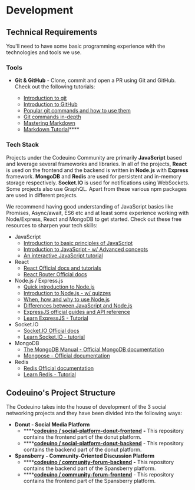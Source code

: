 # Development

## Technical Requirements

You'll need to have some basic programming experience with the technologies and tools we use.

### Tools

* **Git & GitHub** - Clone, commit and open a PR using Git and GitHub. Check out the following tutorials:

  * [Introduction to git](https://www.freecodecamp.org/news/what-is-git-and-how-to-use-it-c341b049ae61/)
  * [Introduction to GitHub](https://product.hubspot.com/blog/git-and-github-tutorial-for-beginners)
  * [Popular git commands and how to use them](https://rogerdudler.github.io/git-guide/)
  * [Git commands in-depth](https://medium.com/@george.seif94/a-full-tutorial-on-how-to-use-github-88466bac7d42)
  * [Mastering Markdown](https://guides.github.com/features/mastering-markdown/)
  * [Markdown Tutorial](https://www.markdowntutorial.com/)\*\*\*\*

### Tech Stack

Projects under the Codeuino Community are primarily **JavaScript** based and leverage several frameworks and libraries. In all of the projects, **React** is used on the frontend and the backend is written in **Node.js** with **Express** framework. **MongoDB** and **Redis** are used for persistent and in-memory storage respectively. **Socket.IO** is used for notifications using WebSockets. Some projects also use GraphQL. Apart from these various npm packages are used in different projects.

We recommend having good understanding of JavaScript basics like Promises, Async/await, ES6 etc and at least some experience working with Node/Express, React and MongoDB to get started. Check out these free resources to sharpen your tech skills:

* JavaScript
  * [Introduction to basic principles of JavaScript](https://eloquentjavascript.net/)
  * [Introduction to JavaScript - w/ Advanced concepts](https://javascript.info/)
  * [An interactive JavaScript tutorial](https://www.learn-js.org/)
* React
  * [React Official docs and tutorials](https://reactjs.org/docs/getting-started.html)
  * [React Router Official docs](https://reactrouter.com/web/guides/quick-start)
* Node.js / Express.js
  * [Quick introduction to Node.js](https://www.tutorialspoint.com/nodejs/nodejs_quick_guide)
  * [Introduction to Node.js - w/ quizzes](https://www.tutorialsteacher.com/nodejs/nodejs-tutorials)
  * [When, how and why to use Node.js](https://www.netguru.com/blog/use-node-js-backend)
  * [Differences between JavaScript and Node.js](https://www.educba.com/javascript-vs-node-js/)
  * [ExpressJS official guides and API reference](http://expressjs.com/en/4x/api.html)
  * [Learn ExpressJS - Tutorial](https://www.tutorialspoint.com/expressjs/index.htm)
* Socket.IO
  * [Socket.IO Official docs](https://socket.io/docs/)
  * [Learn Socket.IO - tutorial](https://www.tutorialspoint.com/socket.io/index.htm)
* MongoDB
  * [The MongoDB Manual - Official MongoDB documentation](https://docs.mongodb.com/manual/)
  * [Mongoose - Official documentation](https://mongoosejs.com/docs/index.html)
* Redis
  * [Redis Official documentation](https://redis.io/documentation)
  * [Learn Redis - Tutorial](https://www.tutorialspoint.com/redis/index.htm)

## Codeuino's Project Structure

The Codeuino takes into the house of development of the 3 social networking projects and they have been divided into the following ways:

* **Donut - Social Media Platform**
  * \*\*\*\*[**codeuino / social-platform-donut-frontend**](https://github.com/codeuino/social-platform-donut-frontend) **-** This repository contains the frontend part of the donut platform.
  * \*\*\*\*[**codeuino / social-platform-donut-backend**](https://github.com/codeuino/social-platform-donut-backend) - This repository contains the backend part of the donut platform.
* **Spansberry - Community-Oriented Discussion Platform**
  * \*\*\*\*[**codeuino / community-forum-backend**](https://github.com/codeuino/community-forum-backend) **-** This repository contains the backend part of the Spansberry platform.
  * \*\*\*\*[**codeuino / community-forum-frontend**](https://github.com/codeuino/community-forum-frontend) - This repository contains the frontend part of the Spansberry platform.

